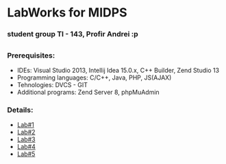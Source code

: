# **LabWorks for MIDPS**

### **student group TI - 143, Profir Andrei :p**

##

### **Prerequisites:**

 * IDEs: Visual Studio 2013, Intellij Idea 15.0.x, C++ Builder, Zend Studio 13 
 * Programming languages: C/C++, Java, PHP, JS(AJAX)
 * Tehnologies: DVCS - GIT
 * Additional programs: Zend Server 8, phpMuAdmin
 
### **Details:**

* [Lab#1](https://github.com/ProfirAndrei/MIDPS/tree/master/Lab-1)
* [Lab#2](https://github.com/ProfirAndrei/MIDPS/tree/master/Lab-2)
* [Lab#3](https://github.com/ProfirAndrei/MIDPS/tree/master/Lab-3)
* [Lab#4](https://github.com/ProfirAndrei/MIDPS/tree/master/Lab-4)
* [Lab#5](https://github.com/ProfirAndrei/MIDPS/tree/master/Lab-5)
